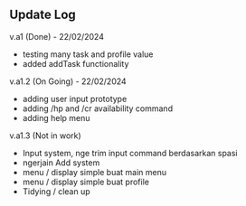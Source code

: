 Update Log
-----------

v.a1 (Done) - 22/02/2024
+ testing many task and profile value
+ added addTask functionality

v.a1.2 (On Going) - 22/02/2024
+ adding user input prototype
+ adding /hp and /cr availability command
+ adding help menu

v.a1.3 (Not in work)
+ Input system, nge trim input command berdasarkan spasi
+ ngerjain Add system
+ menu / display simple buat main menu
+ menu / display simple buat profile
+ Tidying / clean up
